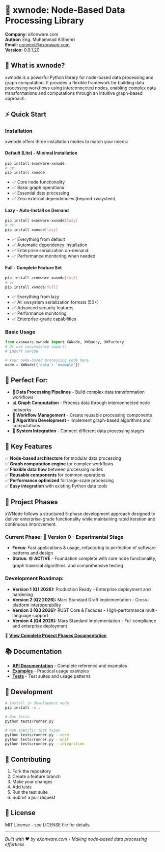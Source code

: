 # 🚀 **xwnode: Node-Based Data Processing Library**

**Company:** eXonware.com  
**Author:** Eng. Muhammad AlShehri  
**Email:** connect@exonware.com  
**Version:** 0.0.1.20

## 🎯 **What is xwnode?**

xwnode is a powerful Python library for node-based data processing and graph computation. It provides a flexible framework for building data processing workflows using interconnected nodes, enabling complex data transformations and computations through an intuitive graph-based approach.

## ⚡ **Quick Start**

### **Installation**

xwnode offers three installation modes to match your needs:

#### **Default (Lite) - Minimal Installation**
```bash
pip install exonware-xwnode
# or
pip install xwnode
```
- ✅ Core node functionality
- ✅ Basic graph operations
- ✅ Essential data processing
- ✅ Zero external dependencies (beyond xwsystem)

#### **Lazy - Auto-Install on Demand**
```bash
pip install exonware-xwnode[lazy]
# or
pip install xwnode[lazy]
```
- ✅ Everything from default
- ✅ Automatic dependency installation
- ✅ Enterprise serialization on-demand
- ✅ Performance monitoring when needed

#### **Full - Complete Feature Set**
```bash
pip install exonware-xwnode[full]
# or
pip install xwnode[full]
```
- ✅ Everything from lazy
- ✅ All xwsystem serialization formats (50+)
- ✅ Advanced security features
- ✅ Performance monitoring
- ✅ Enterprise-grade capabilities

### **Basic Usage**
```python
from exonware.xwnode import XWNode, XWQuery, XWFactory
# Or use convenience import:
# import xwnode

# Your node-based processing code here
node = XWNode({'data': 'example'})
```

## 🎯 **Perfect For:**

- **🔄 Data Processing Pipelines** - Build complex data transformation workflows
- **📊 Graph Computation** - Process data through interconnected node networks
- **🔀 Workflow Management** - Create reusable processing components
- **🧠 Algorithm Development** - Implement graph-based algorithms and computations
- **🔗 System Integration** - Connect different data processing stages

## 🚀 **Key Features**

✅ **Node-based architecture** for modular data processing  
✅ **Graph computation engine** for complex workflows  
✅ **Flexible data flow** between processing nodes  
✅ **Reusable components** for common operations  
✅ **Performance optimized** for large-scale processing  
✅ **Easy integration** with existing Python data tools  

## 🚀 **Project Phases**

xWNode follows a structured 5-phase development approach designed to deliver enterprise-grade functionality while maintaining rapid iteration and continuous improvement.

### **Current Phase: 🧪 Version 0 - Experimental Stage**
- **Focus:** Fast applications & usage, refactoring to perfection of software patterns and design
- **Status:** 🟢 **ACTIVE** - Foundation complete with core node functionality, graph traversal algorithms, and comprehensive testing

### **Development Roadmap:**
- **Version 1 (Q1 2026):** Production Ready - Enterprise deployment and hardening
- **Version 2 (Q2 2026):** Mars Standard Draft Implementation - Cross-platform interoperability
- **Version 3 (Q3 2026):** RUST Core & Facades - High-performance multi-language support
- **Version 4 (Q4 2026):** Mars Standard Implementation - Full compliance and enterprise deployment

📖 **[View Complete Project Phases Documentation](docs/PROJECT_PHASES.md)**

## 📚 **Documentation**

- **[API Documentation](docs/)** - Complete reference and examples
- **[Examples](examples/)** - Practical usage examples
- **[Tests](tests/)** - Test suites and usage patterns

## 🔧 **Development**

```bash
# Install in development mode
pip install -e .

# Run tests
python tests/runner.py

# Run specific test types
python tests/runner.py --core
python tests/runner.py --unit
python tests/runner.py --integration
```

## 🤝 **Contributing**

1. Fork the repository
2. Create a feature branch
3. Make your changes
4. Add tests
5. Run the test suite
6. Submit a pull request

## 📄 **License**

MIT License - see LICENSE file for details.

---

*Built with ❤️ by eXonware.com - Making node-based data processing effortless*